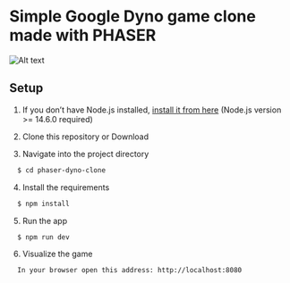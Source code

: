 # Simple Google Dyno game clone made with PHASER

![Alt text](https://user-images.githubusercontent.com/99226172/226126302-0f1cb56a-6f9a-48c1-b6c8-6bb530778c13.png "marco colia dyno game clone made with phaser")

## Setup

1. If you don’t have Node.js installed, [install it from here](https://nodejs.org/en/) (Node.js version >= 14.6.0 required)

2. Clone this repository or Download

3. Navigate into the project directory

```bash
  $ cd phaser-dyno-clone
```

4. Install the requirements

```bash
  $ npm install
```

5. Run the app

```bash
  $ npm run dev
```
6. Visualize the game

```bash
  In your browser open this address: http://localhost:8080
```
